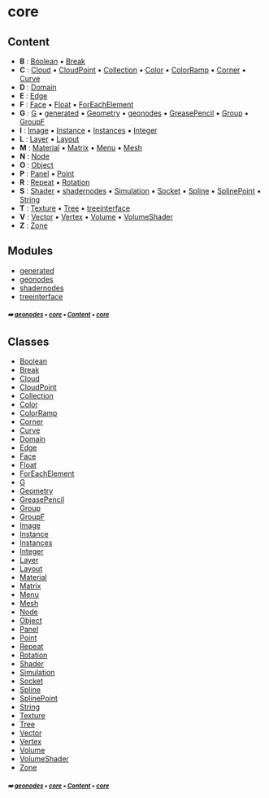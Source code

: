 # core



## Content

- **B** : [Boolean](boolean.md#boolean) :black_small_square: [Break](break.md#break)
- **C** : [Cloud](cloud.md#cloud) :black_small_square: [CloudPoint](cloudpoint.md#cloudpoint) :black_small_square: [Collection](collection.md#collection) :black_small_square: [Color](color.md#color) :black_small_square: [ColorRamp](colorramp.md#colorramp) :black_small_square: [Corner](corner.md#corner) :black_small_square: [Curve](curve.md#curve)
- **D** : [Domain](domain.md#domain)
- **E** : [Edge](edge.md#edge)
- **F** : [Face](face.md#face) :black_small_square: [Float](float.md#float) :black_small_square: [ForEachElement](foreachelement.md#foreachelement)
- **G** : [G](g.md#g) :black_small_square: [generated](generated.md#generated) :black_small_square: [Geometry](geometry.md#geometry) :black_small_square: [geonodes](core-geono---geonodes.md#geonodes) :black_small_square: [GreasePencil](greasepencil.md#greasepencil) :black_small_square: [Group](group.md#group) :black_small_square: [GroupF](groupf.md#groupf)
- **I** : [Image](image.md#image) :black_small_square: [Instance](instance.md#instance) :black_small_square: [Instances](instances.md#instances) :black_small_square: [Integer](integer.md#integer)
- **L** : [Layer](layer.md#layer) :black_small_square: [Layout](layout.md#layout)
- **M** : [Material](material.md#material) :black_small_square: [Matrix](matrix.md#matrix) :black_small_square: [Menu](menu.md#menu) :black_small_square: [Mesh](mesh.md#mesh)
- **N** : [Node](node.md#node)
- **O** : [Object](object.md#object)
- **P** : [Panel](panel.md#panel) :black_small_square: [Point](point.md#point)
- **R** : [Repeat](repeat.md#repeat) :black_small_square: [Rotation](rotation.md#rotation)
- **S** : [Shader](shader.md#shader) :black_small_square: [shadernodes](core-shade1---shadernodes.md#shadernodes) :black_small_square: [Simulation](simulation.md#simulation) :black_small_square: [Socket](socket.md#socket) :black_small_square: [Spline](spline.md#spline) :black_small_square: [SplinePoint](splinepoint.md#splinepoint) :black_small_square: [String](string.md#string)
- **T** : [Texture](texture.md#texture) :black_small_square: [Tree](tree.md#tree) :black_small_square: [treeinterface](treeinterface.md#treeinterface)
- **V** : [Vector](vector.md#vector) :black_small_square: [Vertex](vertex.md#vertex) :black_small_square: [Volume](volume.md#volume) :black_small_square: [VolumeShader](volumeshader.md#volumeshader)
- **Z** : [Zone](zone.md#zone)

## Modules



- [generated](generated.md#generated)
- [geonodes](core-geono---geonodes.md#geonodes)
- [shadernodes](core-shade1---shadernodes.md#shadernodes)
- [treeinterface](treeinterface.md#treeinterface)

##### <sub>:arrow_right: [geonodes](index.md#geonodes) :black_small_square: [core](core.md#core) :black_small_square: [Content](core.md#content) :black_small_square: [core](core.md#core)</sub>

## Classes



- [Boolean](boolean.md#boolean)
- [Break](break.md#break)
- [Cloud](cloud.md#cloud)
- [CloudPoint](cloudpoint.md#cloudpoint)
- [Collection](collection.md#collection)
- [Color](color.md#color)
- [ColorRamp](colorramp.md#colorramp)
- [Corner](corner.md#corner)
- [Curve](curve.md#curve)
- [Domain](domain.md#domain)
- [Edge](edge.md#edge)
- [Face](face.md#face)
- [Float](float.md#float)
- [ForEachElement](foreachelement.md#foreachelement)
- [G](g.md#g)
- [Geometry](geometry.md#geometry)
- [GreasePencil](greasepencil.md#greasepencil)
- [Group](group.md#group)
- [GroupF](groupf.md#groupf)
- [Image](image.md#image)
- [Instance](instance.md#instance)
- [Instances](instances.md#instances)
- [Integer](integer.md#integer)
- [Layer](layer.md#layer)
- [Layout](layout.md#layout)
- [Material](material.md#material)
- [Matrix](matrix.md#matrix)
- [Menu](menu.md#menu)
- [Mesh](mesh.md#mesh)
- [Node](node.md#node)
- [Object](object.md#object)
- [Panel](panel.md#panel)
- [Point](point.md#point)
- [Repeat](repeat.md#repeat)
- [Rotation](rotation.md#rotation)
- [Shader](shader.md#shader)
- [Simulation](simulation.md#simulation)
- [Socket](socket.md#socket)
- [Spline](spline.md#spline)
- [SplinePoint](splinepoint.md#splinepoint)
- [String](string.md#string)
- [Texture](texture.md#texture)
- [Tree](tree.md#tree)
- [Vector](vector.md#vector)
- [Vertex](vertex.md#vertex)
- [Volume](volume.md#volume)
- [VolumeShader](volumeshader.md#volumeshader)
- [Zone](zone.md#zone)

##### <sub>:arrow_right: [geonodes](index.md#geonodes) :black_small_square: [core](core.md#core) :black_small_square: [Content](core.md#content) :black_small_square: [core](core.md#core)</sub>
